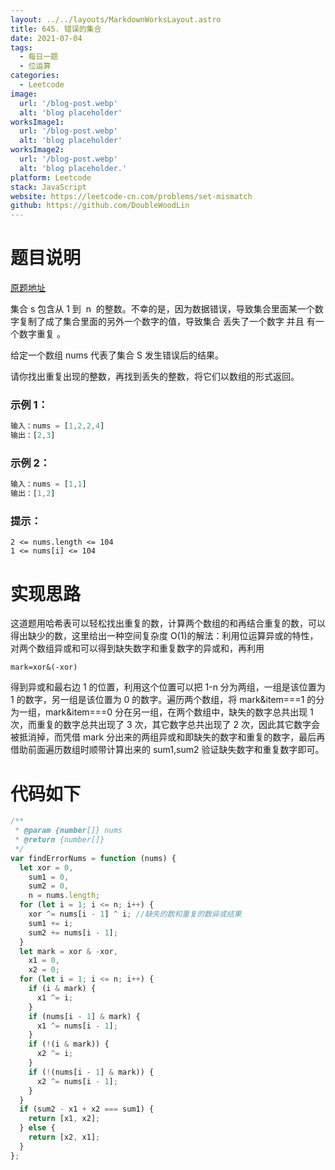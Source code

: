 ```yaml
---
layout: ../../layouts/MarkdownWorksLayout.astro
title: 645. 错误的集合
date: 2021-07-04
tags:
  - 每日一题
  - 位运算
categories:
  - Leetcode
image:
  url: '/blog-post.webp'
  alt: 'blog placeholder'
worksImage1:
  url: '/blog-post.webp'
  alt: 'blog placeholder'
worksImage2:
  url: '/blog-post.webp'
  alt: 'blog placeholder.'
platform: Leetcode
stack: JavaScript
website: https://leetcode-cn.com/problems/set-mismatch
github: https://github.com/DoubleWoodLin
---
```


# **题目说明**

[原题地址](https://leetcode-cn.com/problems/set-mismatch/)

集合 s 包含从 1 到  n  的整数。不幸的是，因为数据错误，导致集合里面某一个数字复制了成了集合里面的另外一个数字的值，导致集合 丢失了一个数字 并且 有一个数字重复 。

给定一个数组 nums 代表了集合 S 发生错误后的结果。

请你找出重复出现的整数，再找到丢失的整数，将它们以数组的形式返回。

### **示例 1：**

```javascript
输入：nums = [1,2,2,4]
输出：[2,3]
```

### **示例 2：**

```javascript
输入：nums = [1,1]
输出：[1,2]
```

### **提示：**

```
2 <= nums.length <= 104
1 <= nums[i] <= 104
```

# **实现思路**

这道题用哈希表可以轻松找出重复的数，计算两个数组的和再结合重复的数，可以得出缺少的数，这里给出一种空间复杂度 O(1)的解法：利用位运算异或的特性，对两个数组异或和可以得到缺失数字和重复数字的异或和，再利用

```
mark=xor&(-xor)
```

得到异或和最右边 1 的位置，利用这个位置可以把 1-n 分为两组，一组是该位置为 1 的数字，另一组是该位置为 0 的数字。遍历两个数组，将 mark&item===1 的分为一组，mark&item===0 分在另一组，在两个数组中，缺失的数字总共出现 1 次，而重复的数字总共出现了 3 次，其它数字总共出现了 2 次，因此其它数字会被抵消掉，而凭借 mark 分出来的两组异或和即缺失的数字和重复的数字，最后再借助前面遍历数组时顺带计算出来的 sum1,sum2 验证缺失数字和重复数字即可。

# **代码如下**

```javascript
/**
 * @param {number[]} nums
 * @return {number[]}
 */
var findErrorNums = function (nums) {
  let xor = 0,
    sum1 = 0,
    sum2 = 0,
    n = nums.length;
  for (let i = 1; i <= n; i++) {
    xor ^= nums[i - 1] ^ i; //缺失的数和重复的数异或结果
    sum1 += i;
    sum2 += nums[i - 1];
  }
  let mark = xor & -xor,
    x1 = 0,
    x2 = 0;
  for (let i = 1; i <= n; i++) {
    if (i & mark) {
      x1 ^= i;
    }
    if (nums[i - 1] & mark) {
      x1 ^= nums[i - 1];
    }
    if (!(i & mark)) {
      x2 ^= i;
    }
    if (!(nums[i - 1] & mark)) {
      x2 ^= nums[i - 1];
    }
  }
  if (sum2 - x1 + x2 === sum1) {
    return [x1, x2];
  } else {
    return [x2, x1];
  }
};
```
